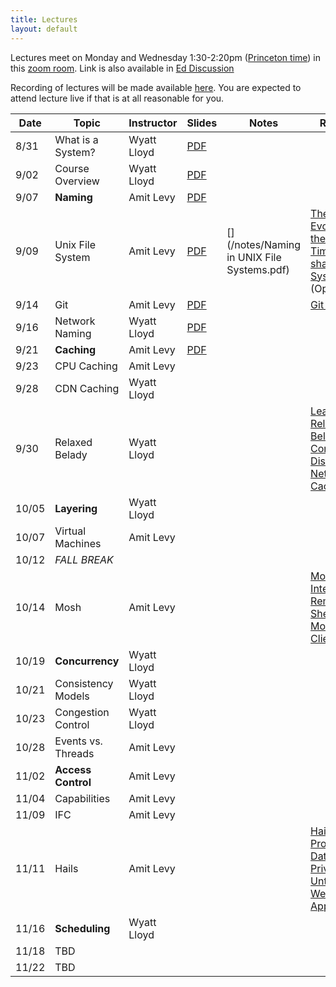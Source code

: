 ```yaml
---
title: Lectures
layout: default
---
```


Lectures meet on Monday and Wednesday 1:30-2:20pm ([Princeton
time](https://www.timeanddate.com/worldclock/converter.html?iso=20200831T173000&p1=179&p2=234&p3=104&p4=33&p5=136&p6=268&p7=44))
in this [zoom room](https://vault.cs50.io/42152b38-6256-4f17-839f-bd1a3994a40f
"Must Sign In To View").  Link is also available in [Ed
Discussion](https://us.edstem.org/courses/2353/discussion/113925)

Recording of lectures will be made available
[here](https://us.edstem.org/courses/2353/discussion/115390). You are
expected to attend lecture live if that is at all reasonable for you.

|Date   | Topic | Instructor | Slides| Notes | Reading |
|-------|-------|------------|-------|-------|------------|
| 8/31  | What is a System? | Wyatt Lloyd | [PDF](/lectures/L01-systems.pdf) | | |
| 9/02  | Course Overview   | Wyatt Lloyd | [PDF](/lectures/L02-overview.pdf) | | |
| 9/07  | **Naming**        | Amit Levy | [PDF](/lectures/L03-naming.pdf) | | |
| 9/09  | Unix File System  | Amit Levy | [PDF](/lectures/L04-unix-fs.pdf) | [](https://docs.google.com/document/d/1PZeeoFLXQvRJTWzQlOwF4SfvKgiB4pJfJ5qMZkiTCTw/edit?usp=sharing) [](/notes/Naming in UNIX File Systems.pdf) | [The Evolution of the UNIX Time-sharing System](/readings/unix_history.pdf) (Optional) |
| 9/14  | Git               | Amit Levy | [PDF](/lectures/L05-git.pdf) | [](https://docs.google.com/document/d/1XYgXSpXXiJbCfIpH3TH_r_gcV0bIJbO5fn0sq5D8j2c/edit?usp=sharing) [](/notes/Git.pdf) | [Git Internals](https://git-scm.com/book/en/v2/Git-Internals-Plumbing-and-Porcelain) |
| 9/16  | Network Naming    | Wyatt Lloyd | [PDF](/lectures/L06-network-naming.pdf) | | |
| 9/21  | **Caching**       | Amit Levy | [PDF](/lectures/L07-caching.pdf) | | |
| 9/23  | CPU Caching       | Amit Levy | | | |
| 9/28  | CDN Caching       | Wyatt Lloyd | | | |
| 9/30  | Relaxed Belady    | Wyatt Lloyd | | | [Learning Relaxed Belady for Content Distribution Network Caching](https://sunnyszy.github.io/assets/files/nsdi2020_lrb.pdf) |
| 10/05 | **Layering**      | Wyatt Lloyd | | | |
| 10/07 | Virtual Machines  | Amit Levy | | | |
| 10/12 |  *FALL BREAK*     | | | | |
| 10/14 | Mosh              | Amit Levy | | | [Mosh: An Interactive Remote Shell for Mobile Clients](https://mosh.org/mosh-paper.pdf) |
| 10/19 | **Concurrency**   | Wyatt Lloyd | | | |
| 10/21 | Consistency Models| Wyatt Lloyd | | | |
| 10/23 | Congestion Control| Wyatt Lloyd | | | |
| 10/28 | Events vs. Threads| Amit Levy | | | |
| 11/02 | **Access Control**| Amit Levy | | | |
| 11/04 | Capabilities      | Amit Levy | | | |
| 11/09 | IFC               | Amit Levy | | | |
| 11/11 | Hails             | Amit Levy | | | [Hails: Protecting Data Privacy in Untrusted Web Applications](https://www.amitlevy.com/papers/hails-osdi2012.pdf) |
| 11/16 | **Scheduling**    | Wyatt Lloyd | | | |
| 11/18 | TBD               | | | | |
| 11/22 | TBD               | | | | |
 
